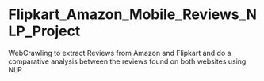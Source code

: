 # Flipkart_Amazon_Mobile_Reviews_NLP_Project
WebCrawling to extract Reviews from Amazon and Flipkart and do a comparative analysis between the reviews found on both websites using NLP 
